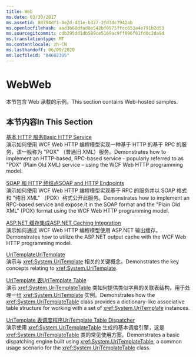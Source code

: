 ```yaml
---
title: Web
ms.date: 03/30/2017
ms.assetid: 88794df1-8e2d-431e-b377-2fd3dc7942ab
ms.openlocfilehash: aad3b68dfad8e542bf0975ffcc653a4e791b2d53
ms.sourcegitcommit: cdb295dd1db589ce5169ac9ff096f01fd0c2da9d
ms.translationtype: MT
ms.contentlocale: zh-CN
ms.lasthandoff: 06/09/2020
ms.locfileid: "84602305"
---
```

# <a name="web"></a><span data-ttu-id="50ec1-102">Web</span><span class="sxs-lookup"><span data-stu-id="50ec1-102">Web</span></span>
<span data-ttu-id="50ec1-103">本节包含 Web 承载的示例。</span><span class="sxs-lookup"><span data-stu-id="50ec1-103">This section contains Web-hosted samples.</span></span>  
  
## <a name="in-this-section"></a><span data-ttu-id="50ec1-104">本节内容</span><span class="sxs-lookup"><span data-stu-id="50ec1-104">In This Section</span></span>
  
 [<span data-ttu-id="50ec1-105">基本 HTTP 服务</span><span class="sxs-lookup"><span data-stu-id="50ec1-105">Basic HTTP Service</span></span>](basic-http-service.md)  
 <span data-ttu-id="50ec1-106">演示如何使用 WCF Web HTTP 编程模型实现一种基于 HTTP 的基于 RPC 的服务，该一般称为 "POX" （普通旧 XML）服务。</span><span class="sxs-lookup"><span data-stu-id="50ec1-106">Demonstrates how to implement an HTTP-based, RPC-based service - popularly referred to as "POX" (Plain Old XML) service – using the WCF Web HTTP programming model.</span></span>
  
 [<span data-ttu-id="50ec1-107">SOAP 和 HTTP 终结点</span><span class="sxs-lookup"><span data-stu-id="50ec1-107">SOAP and HTTP Endpoints</span></span>](soap-and-http-endpoints.md)  
 <span data-ttu-id="50ec1-108">演示如何使用 WCF Web HTTP 编程模型实现基于 RPC 的服务并以 SOAP 格式和 "纯旧 XML" （POX）格式公开此服务。</span><span class="sxs-lookup"><span data-stu-id="50ec1-108">Demonstrates how to implement an RPC-based service and expose it in the SOAP format and the "Plain Old XML" (POX) format using the WCF Web HTTP programming model.</span></span>  
  
 [<span data-ttu-id="50ec1-109">ASP.NET 缓存集成</span><span class="sxs-lookup"><span data-stu-id="50ec1-109">ASP.NET Caching Integration</span></span>](aspnet-caching-integration.md)  
 <span data-ttu-id="50ec1-110">演示如何通过 WCF Web HTTP 编程模型使用 ASP.NET 输出缓存。</span><span class="sxs-lookup"><span data-stu-id="50ec1-110">Demonstrates how to utilize the ASP.NET output cache with the WCF Web HTTP programming model.</span></span>  
  
 [<span data-ttu-id="50ec1-111">UriTemplate</span><span class="sxs-lookup"><span data-stu-id="50ec1-111">UriTemplate</span></span>](uritemplate-sample.md)  
 <span data-ttu-id="50ec1-112">演示与 <xref:System.UriTemplate> 相关的关键概念。</span><span class="sxs-lookup"><span data-stu-id="50ec1-112">Demonstrates the key concepts relating to <xref:System.UriTemplate>.</span></span>  
  
 [<span data-ttu-id="50ec1-113">UriTemplate 表</span><span class="sxs-lookup"><span data-stu-id="50ec1-113">UriTemplate Table</span></span>](uritemplate-table-sample.md)  
 <span data-ttu-id="50ec1-114">演示 <xref:System.UriTemplateTable> 类如何提供类似字典的关联表结构，用于处理一组 <xref:System.UriTemplate> 实例。</span><span class="sxs-lookup"><span data-stu-id="50ec1-114">Demonstrates how the <xref:System.UriTemplateTable> class provides a dictionary-like associative table structure for working with a set of <xref:System.UriTemplate> instances.</span></span>  
  
 [<span data-ttu-id="50ec1-115">UriTemplate 表调度程序</span><span class="sxs-lookup"><span data-stu-id="50ec1-115">UriTemplate Table Dispatcher</span></span>](uritemplate-table-dispatcher-sample.md)  
 <span data-ttu-id="50ec1-116">演示使用 <xref:System.UriTemplateTable> 生成的基本调度引擎，这是 <xref:System.UriTemplateTable> 类的常见使用方案。</span><span class="sxs-lookup"><span data-stu-id="50ec1-116">Demonstrates a basic dispatching engine built using <xref:System.UriTemplateTable>, a common usage scenario for the <xref:System.UriTemplateTable> class.</span></span>
